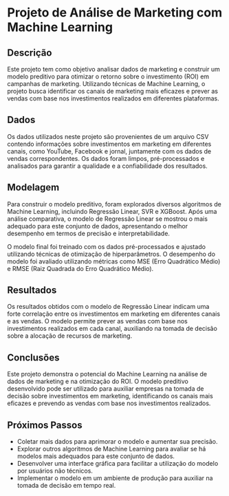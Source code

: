 # Projeto de Análise de Marketing com Machine Learning

## Descrição

Este projeto tem como objetivo analisar dados de marketing e construir um modelo preditivo para otimizar o retorno sobre o investimento (ROI) em campanhas de marketing. Utilizando técnicas de Machine Learning, o projeto busca identificar os canais de marketing mais eficazes e prever as vendas com base nos investimentos realizados em diferentes plataformas.


## Dados

Os dados utilizados neste projeto são provenientes de um arquivo CSV contendo informações sobre investimentos em marketing em diferentes canais, como YouTube, Facebook e jornal, juntamente com os dados de vendas correspondentes. Os dados foram limpos, pré-processados e analisados para garantir a qualidade e a confiabilidade dos resultados.



## Modelagem

Para construir o modelo preditivo, foram explorados diversos algoritmos de Machine Learning, incluindo Regressão Linear, SVR e XGBoost. Após uma análise comparativa, o modelo de Regressão Linear se mostrou o mais adequado para este conjunto de dados, apresentando o melhor desempenho em termos de precisão e interpretabilidade.

O modelo final foi treinado com os dados pré-processados e ajustado utilizando técnicas de otimização de hiperparâmetros. O desempenho do modelo foi avaliado utilizando métricas como MSE (Erro Quadrático Médio) e RMSE (Raiz Quadrada do Erro Quadrático Médio).



## Resultados

Os resultados obtidos com o modelo de Regressão Linear indicam uma forte correlação entre os investimentos em marketing em diferentes canais e as vendas. O modelo permite prever as vendas com base nos investimentos realizados em cada canal, auxiliando na tomada de decisão sobre a alocação de recursos de marketing.



## Conclusões

Este projeto demonstra o potencial do Machine Learning na análise de dados de marketing e na otimização do ROI. O modelo preditivo desenvolvido pode ser utilizado para auxiliar empresas na tomada de decisão sobre investimentos em marketing, identificando os canais mais eficazes e prevendo as vendas com base nos investimentos realizados.


## Próximos Passos

* Coletar mais dados para aprimorar o modelo e aumentar sua precisão.
* Explorar outros algoritmos de Machine Learning para avaliar se há modelos mais adequados para este conjunto de dados.
* Desenvolver uma interface gráfica para facilitar a utilização do modelo por usuários não técnicos.
* Implementar o modelo em um ambiente de produção para auxiliar na tomada de decisão em tempo real.
